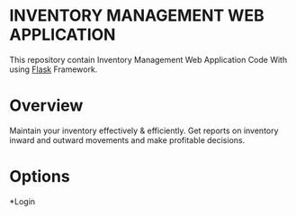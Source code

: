 # INVENTORY MANAGEMENT WEB APPLICATION
   This repository contain Inventory Management Web Application Code With using [Flask](https://www.tutorialspoint.com/flask/index.htm) Framework.
# Overview
   Maintain your inventory effectively & efficiently. Get reports on inventory inward and outward movements and make profitable decisions.
# Options
  *Login
